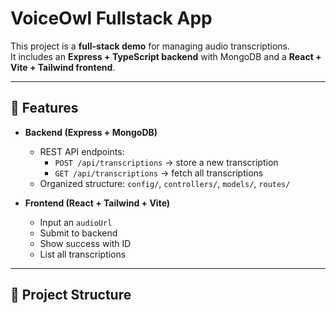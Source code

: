 # VoiceOwl Fullstack App

This project is a **full-stack demo** for managing audio transcriptions.  
It includes an **Express + TypeScript backend** with MongoDB and a **React + Vite + Tailwind frontend**.

---

## 🚀 Features
- **Backend (Express + MongoDB)**
  - REST API endpoints:
    - `POST /api/transcriptions` → store a new transcription
    - `GET /api/transcriptions` → fetch all transcriptions
  - Organized structure: `config/`, `controllers/`, `models/`, `routes/`

- **Frontend (React + Tailwind + Vite)**
  - Input an `audioUrl`
  - Submit to backend
  - Show success with ID
  - List all transcriptions

---

## 📂 Project Structure

